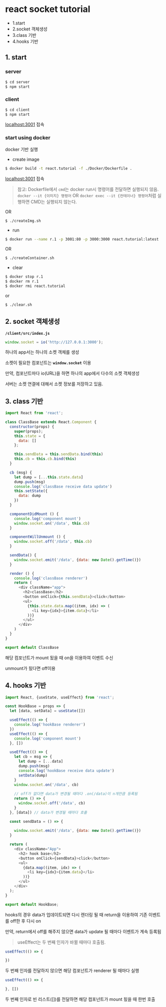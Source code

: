 # react socket tutorial

* 1.start
* 2.socket 객체생성
* 3.class 기반
* 4.hooks 기반

## 1. start

### server

```bash
$ cd server
$ npm start
```

### client

```bash
$ cd client
$ npm start
```

[localhost:3001](http://127.0.0.1:3001) 접속

### start using docker

docker 기반 실행

* create image

```bash
$ docker build -t react.tutorial -f ./Docker/Dockerfile .
```

[localhost:3001](http://127.0.0.1:3001) 접속

> 참고: Dockerfile에서 `cmd`는 docker run시 명령어를 전달하면 실행되지 않음. `docker --it {이미지} 명령어` OR `docker exec --it {컨테이너} 명령어`처럼 실행하면 CMD는 실행되지 않는다.

OR

```bash
$ ./createImg.sh
```

* run 

```bash
$ docker run --name r.1 -p 3001:80 -p 3000:3000 react.tutorial:latest
```

OR

```bash
$ ./createContainer.sh
```

* clear

```bash
$ docker stop r.1
$ docker rm r.1
$ docker rmi react.tutorial
```

or 

```bash
$ ./clear.sh
```

## 2. socket 객체생성

**`/client/src/index.js`**

```js
window.socket = io('http://127.0.0.1:3000');
```

하나의 app서는 하나의 소켓 객체를 생성

소켓이 필요한 컴포넌트는 **`window.socket`** 이용

만약, 컴포넌트마다 io(URL)을 하면 하나의 app에서 다수의 소켓 객체생성

서버는 소켓 연결에 대해서 소켓 정보를 저장하고 있음.

## 3. class 기반

```js
import React from 'react';

class ClassBase extends React.Component {
  constructor(props) {
    super(props);
    this.state = {
      data: []
    };

    this.sendData = this.sendData.bind(this)
    this.cb = this.cb.bind(this)
  }

  cb (msg) {
    let dump = [...this.state.data]  
    dump.push(msg)
    console.log('classBase receive data update')
    this.setState({
      data: dump
    })
  }

  componentDidMount () {
    console.log('component mount')
    window.socket.on('/data', this.cb)
  }

  componentWillUnmount () {
    window.socket.off('/data', this.cb)
  }

  sendData() {
    window.socket.emit('/data', {data: new Date().getTime()})
  }

  render () {
    console.log('classBase renderer')
    return (
      <div className="app">
        <h2>classBase</h2>
        <button onClick={this.sendData}>click</button>
        <ul>
          {this.state.data.map((item, idx) => (
            <li key={idx}>{item.data}</li>
          ))}
        </ul>
      </div>
    )
  }
}

export default ClassBase
```

해당 컴포넌트가 mount 됬을 때 on을 이용하여 이벤트 수신

unmount가 됬다면 off이용

## 4. hooks 기반

```js
import React, {useState, useEffect} from 'react';

const HookBase = props => {
  let [data, setData] = useState([])

  useEffect(() => {
    console.log('hookBase renderer')
  })
  useEffect(() => {
    console.log('component mount')
  }, [])

  useEffect(() => {
    let cb = msg => {
      let dump = [...data]  
      dump.push(msg)
      console.log('hookBase receive data update')
      setData(dump)
    }
    window.socket.on('/data', cb)
    
    // off가 없다면 data가 변경될 때마다 .on(/data)이 n개만큼 등록됨
    return () => {
      window.socket.off('/data', cb)
    }
  }, [data]) // data가 변경될 때마다 호출

  const sendData = () => {
    
    window.socket.emit('/data', {data: new Date().getTime()})
  }

  return (
    <div className="App">
      <h2> hook base</h2>
      <button onClick={sendData}>click</button>
      <ul>
        {data.map((item, idx) => (
          <li key={idx}>{item.data}</li>
        ))}
      </ul>
    </div>
  );
}

export default HookBase;

```

hooks의 경우 data가 업데이트되면 다시 렌더링 될 때 return을 이용하여 기존 이벤트를 off한 후 다시 on

만약, return에서 off를 해주지 않으면 data가 update 될 때마다 이벤트가 계속 등록됨

> useEffect는 두 번째 인자가 바뀔 때마다 호출됨.

```js
useEffect(() => {

})
```

두 번째 인자를 전달하지 않으면 해당 컴포넌트가 renderer 될 때마다 실행

```js
useEffect(() => {

}, [])
```

두 번째 인자로 빈 리스트([])를 전달하면 해당 컴포넌트가 mount 됬을 때 한번 호출
